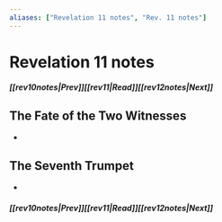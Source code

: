 ```yaml
---
aliases: ["Revelation 11 notes", "Rev. 11 notes"]
---
```

# Revelation 11 notes
##### <span class=arrow-left></span>[[rev10notes|Prev]]<span class=navigation-separator></span>[[rev11|Read]]<span class=navigation-separator></span>[[rev12notes|Next]]<span class=arrow-right></span>
## The Fate of the Two Witnesses
- 
## The Seventh Trumpet
- 
##### <span class=arrow-left></span>[[rev10notes|Prev]]<span class=navigation-separator></span>[[rev11|Read]]<span class=navigation-separator></span>[[rev12notes|Next]]<span class=arrow-right></span>